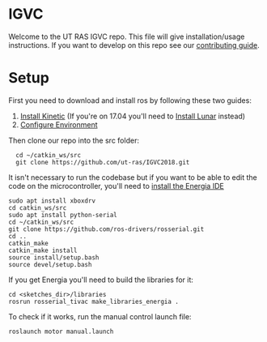 # IGVC
Welcome to the UT RAS IGVC repo. This file will give installation/usage instructions. If you want to develop on this repo see our [contributing guide](other_file.md).

# Setup

First you need to download and install ros by following these two guides:

1. [Install Kinetic](http://wiki.ros.org/kinetic/Installation/Ubuntu) (If you're on 17.04 you'll need to [Install Lunar](http://wiki.ros.org/lunar/Installation/Ubuntu) instead)
2. [Configure Environment](http://wiki.ros.org/ROS/Tutorials/InstallingandConfiguringROSEnvironment)

Then clone our repo into the src folder:

```
  cd ~/catkin_ws/src
  git clone https://github.com/ut-ras/IGVC2018.git
```

It isn't necessary to run the codebase but if you want to be able to edit the code on the microcontroller, you'll need to [install the Energia IDE](http://energia.nu/download/)

```
sudo apt install xboxdrv
cd catkin_ws/src
sudo apt install python-serial
cd ~/catkin_ws/src
git clone https://github.com/ros-drivers/rosserial.git
cd ..
catkin_make
catkin_make install
source install/setup.bash
source devel/setup.bash
```

If you get Energia you'll need to build the libraries for it:

```
cd <sketches_dir>/libraries
rosrun rosserial_tivac make_libraries_energia .
```

To check if it works, run the manual control launch file:

```
roslaunch motor manual.launch
```
